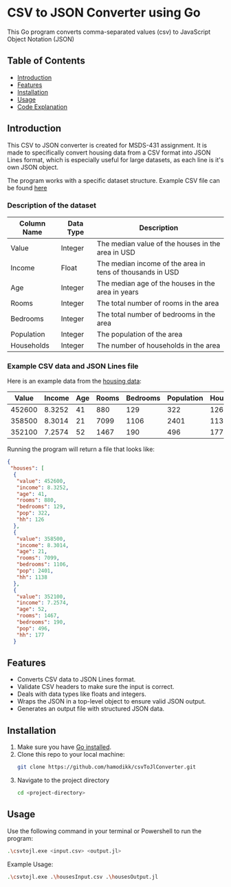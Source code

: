 # CSV to JSON Converter using Go

This Go program converts comma-separated values (csv) to JavaScript Object Notation (JSON)

## Table of Contents
- [Introduction](#introduction)
- [Features](#features)
- [Installation](#installation)
- [Usage](#usage)
- [Code Explanation](#code-explanation)

## Introduction

This CSV to JSON converter is created for MSDS-431 assignment. It is made to specifically convert housing data from a CSV format into JSON Lines format, which is especially useful for large datasets, as each line is it's own JSON object.

The program works with a specific dataset structure. Example CSV file can be found [here](housesInput.csv)

### Description of the dataset

| Column Name  | Data Type | Description                                                 |
|--------------|-----------|-------------------------------------------------------------|
| Value        | Integer   | The median value of the houses in the area in USD           |
| Income       | Float     | The median income of the area in tens of thousands in USD   |
| Age          | Integer   | The median age of the houses in the area in years           |
| Rooms        | Integer   | The total number of rooms in the area                       |
| Bedrooms     | Integer   | The total number of bedrooms in the area                    |
| Population   | Integer   | The population of the area                                  |
| Households   | Integer   | The number of households in the area                        |

### Example CSV data and JSON Lines file

Here is an example data from the [housing data](housesInput.csv):

| Value  | Income | Age | Rooms | Bedrooms | Population | Households |
|--------|--------|-----|-------|----------|------------|------------|
| 452600 | 8.3252 | 41  | 880   | 129      | 322        | 126        |
| 358500 | 8.3014 | 21  | 7099  | 1106     | 2401       | 1138       |
| 352100 | 7.2574 | 52  | 1467  | 190      | 496        | 177        |

Running the program will return a file that looks like:

```json
{
 "houses": [
  {
   "value": 452600,
   "income": 8.3252,
   "age": 41,
   "rooms": 880,
   "bedrooms": 129,
   "pop": 322,
   "hh": 126
  },
  {
   "value": 358500,
   "income": 8.3014,
   "age": 21,
   "rooms": 7099,
   "bedrooms": 1106,
   "pop": 2401,
   "hh": 1138
  },
  {
   "value": 352100,
   "income": 7.2574,
   "age": 52,
   "rooms": 1467,
   "bedrooms": 190,
   "pop": 496,
   "hh": 177
  }
```

## Features

- Converts CSV data to JSON Lines format.
- Validate CSV headers to make sure the input is correct.
- Deals with data types like floats and integers.
- Wraps the JSON in a top-level object to ensure valid JSON output.
- Generates an output file with structured JSON data.

## Installation

1. Make sure you have [Go installed](https://go.dev/doc/install).
2. Clone this repo to your local machine:
    ```bash
    git clone https://github.com/hamodikk/csvToJlConverter.git
    ```
3. Navigate to the project directory
    ```bash
    cd <project-directory>
    ```

## Usage

Use the following command in your terminal or Powershell to run the program:
```bash
.\csvtojl.exe <input.csv> <output.jl>
```

Example Usage:
```bash
.\csvtojl.exe .\housesInput.csv .\housesOutput.jl
```